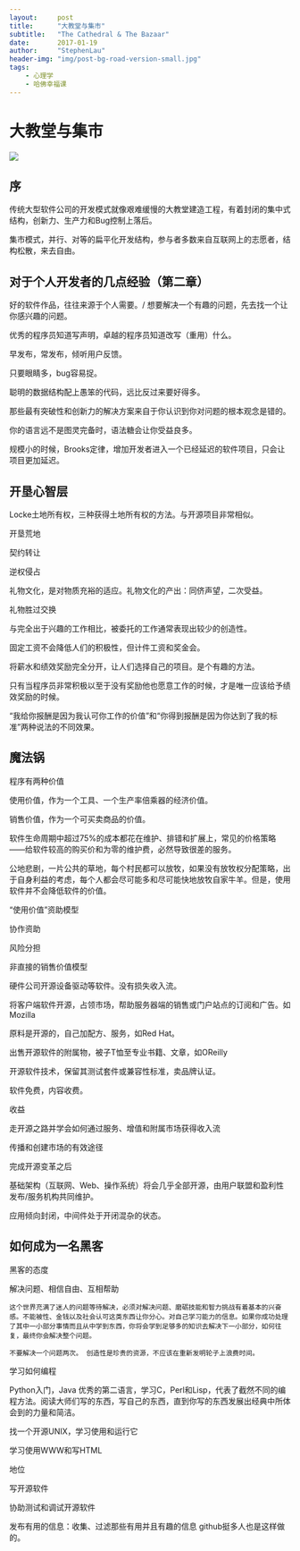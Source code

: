 ```yaml
---
layout:     post
title:      "大教堂与集市"
subtitle:   "The Cathedral & The Bazaar"
date:       2017-01-19
author:     "StephenLau"
header-img: "img/post-bg-road-version-small.jpg"
tags:
    - 心理学
    - 哈佛幸福课
---
```


# 大教堂与集市

![](http://r.photo.store.qq.com/psb?/V11b1DCx0rm0zV/iE7ZDPXdRclzYC66*JcClyMoOxCWr965LleZy3cRO40!/r/dD4BAAAAAAAA)

## 序

  传统大型软件公司的开发模式就像艰难缓慢的大教堂建造工程，有着封闭的集中式结构，创新力、生产力和Bug控制上落后。

  集市模式，并行、对等的扁平化开发结构，参与者多数来自互联网上的志愿者，结构松散，来去自由。

## 对于个人开发者的几点经验（第二章）

  好的软件作品，往往来源于个人需要。/ 想要解决一个有趣的问题，先去找一个让你感兴趣的问题。

  优秀的程序员知道写声明，卓越的程序员知道改写（重用）什么。

  早发布，常发布，倾听用户反馈。

  只要眼睛多，bug容易捉。

  聪明的数据结构配上愚笨的代码，远比反过来要好得多。

  那些最有突破性和创新力的解决方案来自于你认识到你对问题的根本观念是错的。

  你的语言远不是图灵完备时，语法糖会让你受益良多。

  规模小的时候，Brooks定律，增加开发者进入一个已经延迟的软件项目，只会让项目更加延迟。

## 开垦心智层

  Locke土地所有权，三种获得土地所有权的方法。与开源项目非常相似。

   开垦荒地

   契约转让

   逆权侵占

  礼物文化，是对物质充裕的适应。礼物文化的产出：同侪声望，二次受益。

  礼物胜过交换

   与完全出于兴趣的工作相比，被委托的工作通常表现出较少的创造性。

   固定工资不会降低人们的积极性，但计件工资和奖金会。

   将薪水和绩效奖励完全分开，让人们选择自己的项目。是个有趣的方法。

   只有当程序员非常积极以至于没有奖励他也愿意工作的时候，才是唯一应该给予绩效奖励的时候。

   “我给你报酬是因为我认可你工作的价值”和“你得到报酬是因为你达到了我的标准”两种说法的不同效果。

## 魔法锅

  程序有两种价值

   使用价值，作为一个工具、一个生产率倍乘器的经济价值。

   销售价值，作为一个可买卖商品的价值。

  软件生命周期中超过75%的成本都花在维护、排错和扩展上，常见的价格策略——给软件较高的购买价和为零的维护费，必然导致很差的服务。

  公地悲剧，一片公共的草地，每个村民都可以放牧，如果没有放牧权分配策略，出于自身利益的考虑，每个人都会尽可能多和尽可能快地放牧自家牛羊。但是，使用软件并不会降低软件的价值。

  “使用价值”资助模型

   协作资助

   风险分担

  非直接的销售价值模型

   硬件公司开源设备驱动等软件。没有损失收入流。

   将客户端软件开源，占领市场，帮助服务器端的销售或门户站点的订阅和广告。如Mozilla

   原料是开源的，自己加配方、服务，如Red Hat。

   出售开源软件的附属物，被子T恤至专业书籍、文章，如OReilly

   开源软件技术，保留其测试套件或兼容性标准，卖品牌认证。

   软件免费，内容收费。

  收益

   走开源之路并学会如何通过服务、增值和附属市场获得收入流

   传播和创建市场的有效途径

  完成开源变革之后

   基础架构（互联网、Web、操作系统）将会几乎全部开源，由用户联盟和盈利性发布/服务机构共同维护。

   应用倾向封闭，中间件处于开闭混杂的状态。

## 如何成为一名黑客

  黑客的态度

   解决问题、相信自由、互相帮助

    这个世界充满了迷人的问题等待解决，必须对解决问题、磨砺技能和智力挑战有着基本的兴奋感。不能被性、金钱以及社会认可这类东西让你分心。对自己学习能力的信息。如果你成功处理了其中一小部分事情而且从中学到东西，你将会学到足够多的知识去解决下一小部分，如何往复，最终你会解决整个问题。

    不要解决一个问题两次。 创造性是珍贵的资源，不应该在重新发明轮子上浪费时间。

  学习如何编程

   Python入门，Java 优秀的第二语言，学习C，Perl和Lisp，代表了截然不同的编程方法。阅读大师们写的东西，写自己的东西，直到你写的东西发展出经典中所体会到的力量和简洁。

   找一个开源UNIX，学习使用和运行它

   学习使用WWW和写HTML

  地位

   写开源软件

   协助测试和调试开源软件

   发布有用的信息：收集、过滤那些有用并且有趣的信息 github挺多人也是这样做的。
